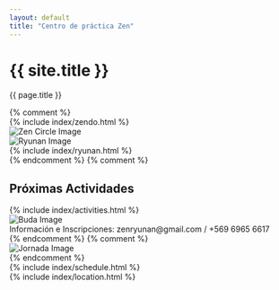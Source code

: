 ```yaml
---
layout: default
title: "Centro de práctica Zen"
---
```


<div class="sm:px-8 mt-9">
  <div class="mx-auto w-full max-w-7xl lg:px-8">
    <div class="relative px-4 bg-top md:bg-bottom pt-40 pb-80 sm:pt-96 sm:pb-72 sm:px-8 lg:px-12" style="background-image: url({{ '/assets/images/bg-main.jpg' | relative_url }});">
      <div class="flex sm:pb-8">
        <div class="flex-grow">
        </div>
        <div class="w-full md:w-3/4 lg:w-1/2">
          <div class="mx-auto space-y-6 md:text-center">
            <h1 class="text-4xl font-bold tracking-tight text-zinc-300 sm:text-6xl">
                {{ site.title }}
            </h1>
            <p class="text-lg text-zinc-400 font-medium sm:text-xl">
              {{ page.title }}
            </p>
          </div>
        </div>
      </div>
    </div>
    {% comment %} <div id="zendo" class="relative px-8 py-20 sm:py-32 sm:px-24 bg-gradient-to-b from-orange-950 to-amber-900">
      <div class="flex flex-col md:flex-row">
        <div class="w-full md:w-1/2">
          {% include index/zendo.html %}
        </div>
        <div class="w-full flex justify-center md:w-1/2">
          <img src="{{ '/assets/images/zen-circle.png' | relative_url }}" class="h-auto w-auto md:h-96 md:w-96" alt="Zen Circle Image">
        </div>
      </div>
    </div>
    <div id="ryunan" class="relative px-8 py-20 md:py-36 sm:px-12 bg-emerald-800">
      <div class="flex flex-col md:flex-row">
        <div class="w-full flex justify-center md:w-1/2">
          <img src="{{ '/assets/images/ryunan-bustamante-zenji.png' | relative_url }}" class="rounded-full h-48 w-48 md:h-72 md:w-72" alt="Ryunan Image">
        </div>
        <div class="w-full md:w-1/2">
          {% include index/ryunan.html %}
        </div>
      </div>
    </div> {% endcomment %}
    {% comment %} <div id="activities" class="relative pt-20 sm:pt-24 bg-gradient-to-r from-zinc-950 to-sky-900">
      <h2 class="text-3xl font-bold text-center text-zinc-200 pb-16 sm:text-4xl">Próximas Actividades</h2>
      <div class="flex flex-col-reverse px-8 sm:px-24 md:flex-row">
        <div class="w-full md:w-1/2">
          {% include index/activities.html %}
        </div>
        <div class="w-full flex justify-center md:w-1/2">
          <img src="{{ '/assets/images/buda-statue.png' | relative_url }}" class="w-72 md:w-auto" alt="Buda Image">
        </div>
      </div>
      <div class="bg-gradient-to-t from-zinc-800 to-transparent">
        <div class="italic text-zinc-200 py-5 px-8 sm:px-24 sm:text-2xl">
          <span>Información e Inscripciones:</span>
          <span>zenryunan@gmail.com / +569 6965 6617</span>
        </div>
      </div>
    </div> {% endcomment %}
    {% comment %} <div id="activities" class="relative">
      <img src="{{ '/assets/images/jornada.jpeg' | relative_url }}" class="h-auto w-auto" alt="Jornada Image">
    </div> {% endcomment %}
    <div id="schedule" class="relative px-8 py-16 sm:py-24 sm:px-24 bg-zinc-800">
      <div class="flex">
        <div class="w-full">
          {% include index/schedule.html %}
        </div>
      </div>
    </div>
    <div id="location" class="relative">
      <div class="bg-gradient-to-b from-zinc-800 to-zinc-200 h-8"></div>
      <div class="flex px-4 py-8 sm:px-8 sm:py-10 lg:px-12 bg-zinc-200">
        <div class="w-full">
          {% include index/location.html %}
        </div>
      </div>
    </div>
  </div>
</div>
